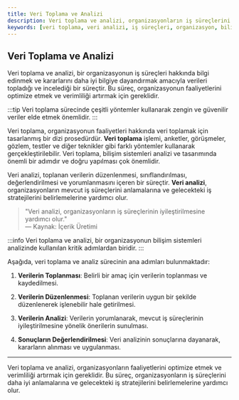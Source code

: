 ```yaml
---
title: Veri Toplama ve Analizi
description: Veri toplama ve analizi, organizasyonların iş süreçlerini optimize etmek ve verimliliği artırmak amacıyla verileri toplama ve inceleme sürecidir. Bu işlem, bilgisayar sistemleri analizi ve tasarımında hayati bir rol oynar.
keywords: [veri toplama, veri analizi, iş süreçleri, organizasyon, bilişim sistemleri]
---
```


## Veri Toplama ve Analizi

Veri toplama ve analizi, bir organizasyonun iş süreçleri hakkında bilgi edinmek ve kararlarını daha iyi bilgiye dayandırmak amacıyla verileri topladığı ve incelediği bir süreçtir. Bu süreç, organizasyonun faaliyetlerini optimize etmek ve verimliliği artırmak için gereklidir.

:::tip
Veri toplama sürecinde çeşitli yöntemler kullanarak zengin ve güvenilir veriler elde etmek önemlidir.
:::

Veri toplama, organizasyonun faaliyetleri hakkında veri toplamak için tasarlanmış bir dizi prosedürdür. **Veri toplama** işlemi, anketler, görüşmeler, gözlem, testler ve diğer teknikler gibi farklı yöntemler kullanarak gerçekleştirilebilir. Veri toplama, bilişim sistemleri analizi ve tasarımında önemli bir adımdır ve doğru yapılması çok önemlidir.

Veri analizi, toplanan verilerin düzenlenmesi, sınıflandırılması, değerlendirilmesi ve yorumlanmasını içeren bir süreçtir. **Veri analizi**, organizasyonların mevcut iş süreçlerini anlamalarına ve gelecekteki iş stratejilerini belirlemelerine yardımcı olur. 

> "Veri analizi, organizasyonların iş süreçlerinin iyileştirilmesine yardımcı olur."  
> — Kaynak: İçerik Üretimi

:::info
Veri toplama ve analizi, bir organizasyonun bilişim sistemleri analizinde kullanılan kritik adımlardan biridir.
:::

Aşağıda, veri toplama ve analiz sürecinin ana adımları bulunmaktadır:

1. **Verilerin Toplanması**: Belirli bir amaç için verilerin toplanması ve kaydedilmesi.
    
2. **Verilerin Düzenlenmesi**: Toplanan verilerin uygun bir şekilde düzenlenerek işlenebilir hale getirilmesi.
    
3. **Verilerin Analizi**: Verilerin yorumlanarak, mevcut iş süreçlerinin iyileştirilmesine yönelik önerilerin sunulması.
    
4. **Sonuçların Değerlendirilmesi**: Veri analizinin sonuçlarına dayanarak, kararların alınması ve uygulanması.

---

Veri toplama ve analizi, organizasyonların faaliyetlerini optimize etmek ve verimliliği artırmak için gereklidir. Bu süreç, organizasyonların iş süreçlerini daha iyi anlamalarına ve gelecekteki iş stratejilerini belirlemelerine yardımcı olur.